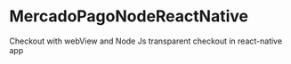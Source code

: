 # MercadoPagoNodeReactNative
Checkout with webView and Node Js transparent checkout in react-native app

<!-- TEST-817108445377882-040619-8beb1a806f9084c0904b80b62a36c223-64359412 -->